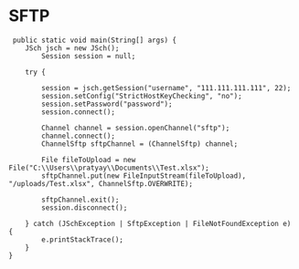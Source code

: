 # SFTP

     public static void main(String[] args) {
    	JSch jsch = new JSch();
        	Session session = null;
        
		try {

		    session = jsch.getSession("username", "111.111.111.111", 22);
		    session.setConfig("StrictHostKeyChecking", "no");
		    session.setPassword("password");
		    session.connect();

		    Channel channel = session.openChannel("sftp");
		    channel.connect();
		    ChannelSftp sftpChannel = (ChannelSftp) channel;

		    File fileToUpload = new File("C:\\Users\\pratyay\\Documents\\Test.xlsx");
			sftpChannel.put(new FileInputStream(fileToUpload), "/uploads/Test.xlsx", ChannelSftp.OVERWRITE);

		    sftpChannel.exit();
		    session.disconnect();

		} catch (JSchException | SftpException | FileNotFoundException e) {
		    e.printStackTrace();  
		}  
    }
